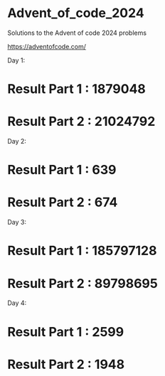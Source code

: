 # Advent_of_code_2024
Solutions to the Advent of code 2024 problems 

https://adventofcode.com/


Day 1:
# Result Part 1 : 1879048
# Result Part 2 : 21024792

Day 2:

# Result Part 1 : 639
# Result Part 2 : 674

Day 3:
# Result Part 1 : 185797128
# Result Part 2 : 89798695

Day 4:

# Result Part 1 : 2599
# Result Part 2 : 1948
